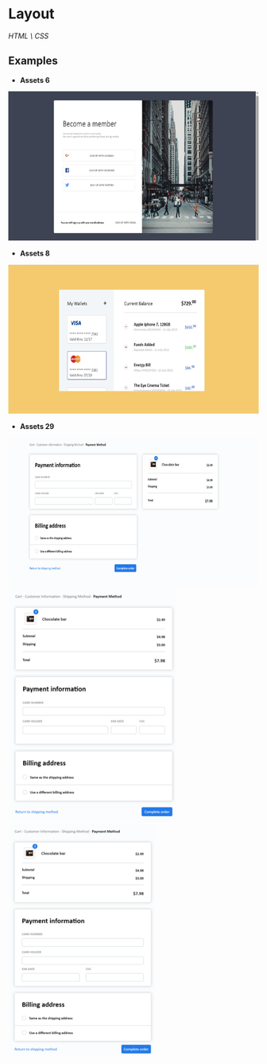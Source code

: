 # Layout

_HTML \ CSS_

## Examples

* **Assets 6**

<img width=610px height=300px src='https://github.com/appolinariy/Layout/blob/master/assets%206/итог.png'>

* **Assets 8**

<img width=610px height=300px src='https://github.com/appolinariy/Layout/blob/master/assets%208/итог.png'>

* **Assets 29**

<img width=610px height=300px src='https://github.com/appolinariy/Layout/blob/assets_29/assets%2029/%D0%B8%D1%82%D0%BE%D0%B31.png'>
<img width=340px height=470px src='https://github.com/appolinariy/Layout/blob/assets_29/assets%2029/%D0%B8%D1%82%D0%BE%D0%B33.png'> <img  width=295px height=470px src='https://github.com/appolinariy/Layout/blob/assets_29/assets%2029/%D0%B8%D1%82%D0%BE%D0%B32.png'>
